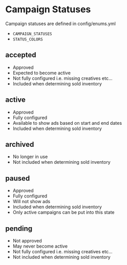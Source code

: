 # Campaign Statuses

Campaign statuses are defined in config/enums.yml

- `CAMPAIGN_STATUSES`
- `STATUS_COLORS`

## accepted

  - Approved
  - Expected to become active
  - Not fully configured i.e. missing creatives etc...
  - Included when determining sold inventory

## active

  - Approved
  - Fully configured
  - Available to show ads based on start and end dates
  - Included when determining sold inventory

## archived

  - No longer in use
  - Not included when determining sold inventory

## paused

  - Approved
  - Fully configured
  - Will not show ads
  - Included when determining sold inventory
  - Only active campaigns can be put into this state

## pending

  - Not approved
  - May never become active
  - Not fully configured i.e. missing creatives etc...
  - Not included when determining sold inventory
